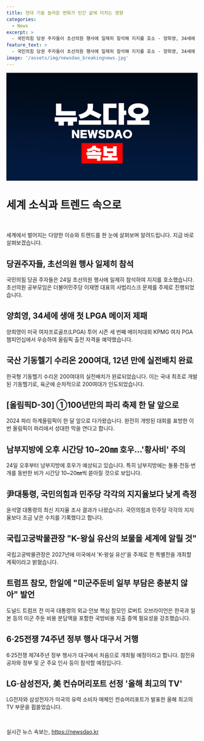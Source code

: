 ```yaml
---
title: 현대 기술 놀라운 변화가 인간 삶에 미치는 영향
categories:
  - News
excerpt: >
  - 국민의힘 당권 주자들이 초선의원 행사에 일제히 참석해 지지를 호소 - 양희영, 34세에 생애 첫 LPGA 메이저 제패 - 국산 기동헬기 수리온 200여대, 12년 만에 실전배치 완료 - [올림픽D-30] ①100년만의 파리 축제 한 달 앞으로 - 남부지방에 오후 시간당 10~20㎜ 호우…황사비 주의 - 尹대통령 지지율 32.1％…국민의힘 36.2％, 민주당 37.2％[리얼미터] - 국립고궁박물관장 K-왕실 유산의 보물 창고, 세계에 알릴 것 - 트럼프 참모, 한일 향해 미군주둔비 일부 부담은 충분치않아 - 6·25전쟁 74주년 정부 행사 대구서 거행…지방 개최는 처음 - LG·삼성전자, 美 컨슈머리포트 선정 올해 최고의 TV 휩쓸어
feature_text: >
  - 국민의힘 당권 주자들이 초선의원 행사에 일제히 참석해 지지를 호소 - 양희영, 34세에 생애 첫 LPGA 메이저 제패 - 국산 기동헬기 수리온 200여대, 12년 만에 실전배치 완료 - [올림픽D-30] ①100년만의 파리 축제 한 달 앞으로 - 남부지방에 오후 시간당 10~20㎜ 호우…황사비 주의 - 尹대통령 지지율 32.1％…국민의힘 36.2％, 민주당 37.2％[리얼미터] - 국립고궁박물관장 K-왕실 유산의 보물 창고, 세계에 알릴 것 - 트럼프 참모, 한일 향해 미군주둔비 일부 부담은 충분치않아 - 6·25전쟁 74주년 정부 행사 대구서 거행…지방 개최는 처음 - LG·삼성전자, 美 컨슈머리포트 선정 올해 최고의 TV 휩쓸어
image: '/assets/img/newsdao_breakingnews.jpg'
---
```


<p><img src="/assets/img/newsdao_breakingnews.jpg" alt="pcversion 속보" /></p>

<h1>세계 소식과 트렌드 속으로</h1>

<p data-ke-size="size16">&nbsp;</p>

<p>세계에서 벌어지는 다양한 이슈와 트렌드를 한 눈에 살펴보며 알려드립니다. 지금 바로 살펴보겠습니다.</p>

<h2>당권주자들, 초선의원 행사 일제히 참석</h2>

<p>국민의힘 당권 주자들은 24일 초선의원 행사에 일제히 참석하여 지지를 호소했습니다. 초선의원 공부모임은 더불어민주당 이재명 대표의 사법리스크 문제를 주제로 진행되었습니다.</p>

<h2>양희영, 34세에 생애 첫 LPGA 메이저 제패</h2>

<p>양희영이 미국 여자프로골프(LPGA) 투어 시즌 세 번째 메이저대회 KPMG 여자 PGA 챔피언십에서 우승하여 올림픽 출전 자격을 예약했습니다.</p>

<h2>국산 기동헬기 수리온 200여대, 12년 만에 실전배치 완료</h2>

<p>한국형 기동헬기 수리온 200여대의 실전배치가 완료되었습니다. 이는 국내 최초로 개발된 기동헬기로, 육군에 순차적으로 200여대가 인도되었습니다.</p>

<h2>[올림픽D-30] ①100년만의 파리 축제 한 달 앞으로</h2>

<p>2024 파리 하계올림픽이 한 달 앞으로 다가왔습니다. 완전히 개방된 대회를 표방한 이번 올림픽이 파리에서 성대한 막을 연다고 합니다.</p>

<h2>남부지방에 오후 시간당 10~20㎜ 호우…'황사비' 주의</h2>

<p>24일 오후부터 남부지방에 호우가 예상되고 있습니다. 특히 남부지방에는 돌풍·천둥·번개를 동반한 비가 시간당 10~20㎜씩 쏟아질 것으로 보입니다.</p>

<h2>尹대통령, 국민의힘과 민주당 각각의 지지율보다 낮게 측정</h2>

<p>윤석열 대통령의 최신 지지율 조사 결과가 나왔습니다. 국민의힘과 민주당 각각의 지지율보다 조금 낮은 수치를 기록했다고 합니다.</p>

<h2>국립고궁박물관장 "K-왕실 유산의 보물을 세계에 알릴 것"</h2>

<p>국립고궁박물관장은 2027년에 미국에서 'K-왕실 유산'을 주제로 한 특별전을 개최할 계획이라고 밝혔습니다.</p>

<h2>트럼프 참모, 한일에 "미군주둔비 일부 부담은 충분치 않아" 발언</h2>

<p>도널드 트럼프 전 미국 대통령의 외교·안보 핵심 참모인 로버트 오브라이언은 한국과 일본 등의 미군 주둔 비용 분담액을 포함한 국방비용 지출 증액 필요성을 강조했습니다.</p>

<h2>6·25전쟁 74주년 정부 행사 대구서 거행</h2>

<p>6·25전쟁 제74주년 정부 행사가 대구에서 처음으로 개최될 예정이라고 합니다. 참전유공자와 정부 및 군 주요 인사 등이 참석할 예정입니다.</p>

<h2>LG·삼성전자, 美 컨슈머리포트 선정 '올해 최고의 TV'</h2>

<p>LG전자와 삼성전자가 미국의 유력 소비자 매체인 컨슈머리포트가 발표한 올해 최고의 TV 부문을 휩쓸었습니다.</p>

<p data-ke-size="size16">&nbsp;</p>
실시간 뉴스 속보는, <a href="https://newsdao.kr" rel="dofollow">https://newsdao.kr</a>


